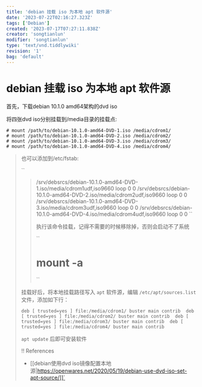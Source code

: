 ```yaml
---
title: 'debian 挂载 iso 为本地 apt 软件源'
date: '2023-07-22T02:16:27.323Z'
tags: ['Debian']
created: '2023-07-17T07:27:11.838Z'
creator: 'songtianlun'
modifier: 'songtianlun'
type: 'text/vnd.tiddlywiki'
revision: '1'
bag: 'default'
---
```


<!-- Exported from TiddlyWiki at 10:16, 22nd 七月 2023 -->

# debian 挂载 iso 为本地 apt 软件源

首先，下载debian 10.1.0 amd64架构的dvd iso

将四张dvd iso分别挂载到/media目录的挂载点:

```
# mount /path/to/debian-10.1.0-amd64-DVD-1.iso /media/cdrom1/
# mount /path/to/debian-10.1.0-amd64-DVD-2.iso /media/cdrom2/
# mount /path/to/debian-10.1.0-amd64-DVD-3.iso /media/cdrom3/
# mount /path/to/debian-10.1.0-amd64-DVD-4.iso /media/cdrom4/
```

> 也可以添加到/etc/fstab:
> 
> 
> 
> ``
> > /srv/debsrcs/debian-10.1.0-amd64-DVD-1.iso/media/cdrom1udf,iso9660 loop 0 0
> > /srv/debsrcs/debian-10.1.0-amd64-DVD-2.iso/media/cdrom2udf,iso9660 loop 0 0
> > /srv/debsrcs/debian-10.1.0-amd64-DVD-3.iso/media/cdrom3udf,iso9660 loop 0 0
> > /srv/debsrcs/debian-10.1.0-amd64-DVD-4.iso/media/cdrom4udf,iso9660 loop 0 0
> > ``
> > 
> > 执行该命令挂载，记得不需要的时候移除掉，否则会启动不了系统
> > 
> > ``
> > # mount -a
> > ``
> 
> 挂载好后，将本地挂载路径写入 `apt` 软件源，编辑 `/etc/apt/sources.list` 文件，添加如下行：
> 
> ``
> deb [ trusted=yes ] file:/media/cdrom1/ buster main contrib 
> deb [ trusted=yes ] file:/media/cdrom2/ buster main contrib 
> deb [ trusted=yes ] file:/media/cdrom3/ buster main contrib 
> deb [ trusted=yes ] file:/media/cdrom4/ buster main contrib 
> ``
> 
> `apt update` 后即可安装软件
> 
> !! References
> 
> * [[debian使用dvd iso镜像配置本地源|https://openwares.net/2020/05/19/debian-use-dvd-iso-set-apt-source/]]`